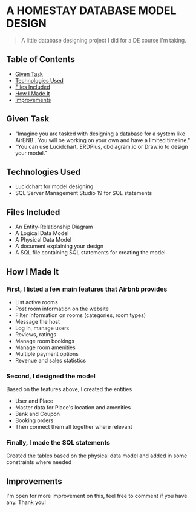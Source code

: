 # A HOMESTAY DATABASE MODEL DESIGN
> A little database designing project I did for a DE course I'm taking.

## Table of Contents
* [Given Task](#given-task)
* [Technologies Used](#technologies-used)
* [Files Included](#files-included)
* [How I Made It](#how-i-made-it)
* [Improvements](#improvements)


## Given Task
- "Imagine you are tasked with designing a database for a system like AirBNB . You will be working on your own and have a limited timeline."
- "You can use Lucidchart, ERDPlus, dbdiagram.io or Draw.io to design your model."


## Technologies Used
- Lucidchart for model designing
- SQL Server Management Studio 19 for SQL statements


## Files Included
- An Entity-Relationship Diagram
- A  Logical Data Model
- A Physical Data Model
- A document explaining your design
- A SQL file containing SQL statements for creating the model


## How I Made It
### First, I listed a few main features that Airbnb provides
- List active rooms
- Post room information on the website
- Filter information on rooms (categories, room types)
- Message the host
- Log in, manage users
- Reviews, ratings
- Manage room bookings
- Manage room amenities
- Multiple payment options
- Revenue and sales statistics

### Second, I designed the model
Based on the features above, I created the entities
- User and Place
- Master data for Place's location and amenities
- Bank and Coupon
- Booking orders
- Then connect them all together where relevant

### Finally, I made the SQL statements 
Created the tables based on the physical data model and added in some constraints where needed

## Improvements
I'm open for more improvement on this, feel free to comment if you have any.
Thank you!
